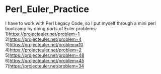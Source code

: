 # Perl_Euler_Practice
I have to work with Perl Legacy Code, so I put myself through a mini perl bootcamp by doing *parts* of Euler problems:  
1)https://projecteuler.net/problem=1  
2)https://projecteuler.net/problem=4  
3)https://projecteuler.net/problem=10  
4)https://projecteuler.net/problem=2  
5)https://projecteuler.net/problem=48  
6)https://projecteuler.net/problem=45  
7)https://projecteuler.net/problem=34  
